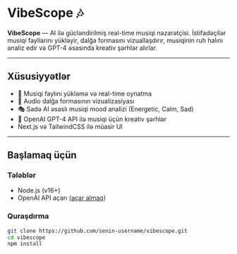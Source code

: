 # VibeScope 🎶

**VibeScope** — AI ilə gücləndirilmiş real-time musiqi nəzarətçisi. İstifadəçilər musiqi fayllarını yükləyir, dalğa formasını vizuallaşdırır, musiqinin ruh halını analiz edir və GPT-4 əsasında kreativ şərhlər alırlar.

---

## Xüsusiyyətlər

- 🎵 Musiqi faylını yükləmə və real-time oynatma
- 🌊 Audio dalğa formasının vizualizasiyası
- 🎭 Sadə AI əsaslı musiqi mood analizi (Energetic, Calm, Sad)
- 🤖 OpenAI GPT-4 API ilə musiqi üçün kreativ şərhlər
- Next.js və TailwindCSS ilə müasir UI

---

## Başlamaq üçün

### Tələblər

- Node.js (v16+)
- OpenAI API açarı ([açar almaq](https://platform.openai.com/account/api-keys))

### Quraşdırma

```bash
git clone https://github.com/senin-username/vibescope.git
cd vibescope
npm install

